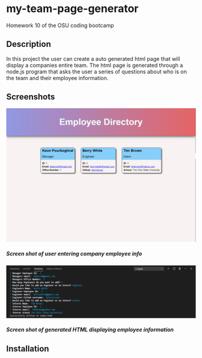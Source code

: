 # my-team-page-generator
Homework 10 of the OSU coding bootcamp

## Description

In this project the user can create a auto generated html page that will display a
companies entire team. The html page is generated through a node.js program that asks
the user a series of questions about who is on the team and their employee information.

## Screenshots

![Screenshot_one](/assets/images/screenshot_one.png)
##### Screen shot of user entering company employee info

![Screenshot_two](/assets/images/screenshot_two.png)
##### Screen shot of generated HTML displaying employee information

## Installation